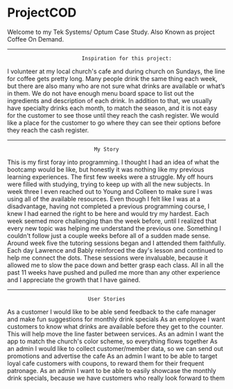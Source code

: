# ProjectCOD
Welcome to my Tek Systems/ Optum Case Study. Also Known as project Coffee On Demand.


----------------------------------------------------------------------------------------------------------------------------------------------------------------------------------
                            Inspiration for this project:
I volunteer at my local church's cafe and during church on Sundays, the line for coffee gets pretty long.
Many people drink the same thing each week, but there are also many who are not sure what drinks are available
or what’s in them. We do not have enough menu board space to list out the ingredients and description of each drink.
In addition to that, we usually have specialty drinks each month, to match the season, and it is not easy for the
customer to see those until they reach the cash register. We would like a place for the customer to go where they can see their
options before they reach the cash register.

---------------------------------------------------------------------------------------------------------------------------------------------------------------------------------
                                My Story
This is my first foray into programming. I thought I had an idea of what the bootcamp would be like, but honestly it was nothing like my previous learning experiences. The first few weeks were a struggle. My off hours were filled with studying, trying to keep up with all the new subjects. In week three I even reached out to Young and Colleen to make sure I was using all of the available resources. Even though I felt like I was at a disadvantage, having not completed a previous programming course, I knew I had earned the right to be here and would try my hardest. Each week seemed more challenging than the week before, until I realized that every new topic was helping me understand the previous one. Something I couldn't follow just a couple weeks before all of a sudden made sense. Around week five the tutoring sessions began and I attended them faithfully. Each day Lawrence and Bably reinforced the day's lesson and continued to help me connect the dots. These sessions were invaluable, because it allowed me to slow the pace down and better grasp each class. All in all the past 11 weeks have pushed and pulled me more than any other experience and I appreciate the growth that I have gained.

---------------------------------------------------------------------------------------------------------------------------------------------------------------------------------

                              User Stories
As a customer I would like to be able send feedback to the cafe manager and make fun suggestions for monthly drink specials
As an employee I want customers to know what drinks are available before they get to the counter. This will help move the line faster between services.
As an admin I want the app to match the church's color scheme, so everything flows together
As an admin I would like to collect customer/member data, so we can send out promotions and advertise the cafe
As an admin I want to be able to target loyal cafe customers with coupons, to reward them for their frequent patronage.
As an admin I want to be able to easily showcase the monthly drink specials, because we have customers who really look forward to them
